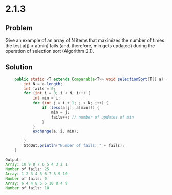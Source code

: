 # 2.1.3

## Problem

Give an example of an array of N items that maximizes the number of times the test a[j] < a[min] fails (and, therefore, min gets updated) during the operation of selection sort (Algorithm 2.1).

## Solution

```java
    public static <T extends Comparable<T>> void selectionSort(T[] a) {
        int N = a.length;
        int fails = 0;
        for (int i = 0; i < N; i++) {
            int min = i;
            for (int j = i + 1; j < N; j++) {
                if (less(a[j], a[min])) {
                    min = j;
                    fails++; // number of updates of min
                }
            }
            exchange(a, i, min);

        }
        StdOut.println("Number of fails: " + fails);
    }
```

```java
Output:
Array: 10 9 8 7 6 5 4 3 2 1
Number of fails: 25
Array: 1 2 3 4 5 6 7 8 9 10
Number of fails: 0
Array: 6 4 4 8 5 6 10 8 4 9
Number of fails: 10
```

